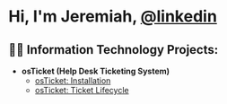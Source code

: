 <h1>Hi, I'm Jeremiah, <a href="https://www.linkedin.com/in/
jeremiahgarciaTX">@linkedin</a></h1>

<h2>👨‍💻 Information Technology Projects:</h2>


- <b>osTicket (Help Desk Ticketing System)</b>
  - [osTicket: Installation](https://github.com/JeremiahGarciaTX/osTicket)
  - [osTicket: Ticket Lifecycle](https://github.com/JeremiahGarciaTX/osTicket)



